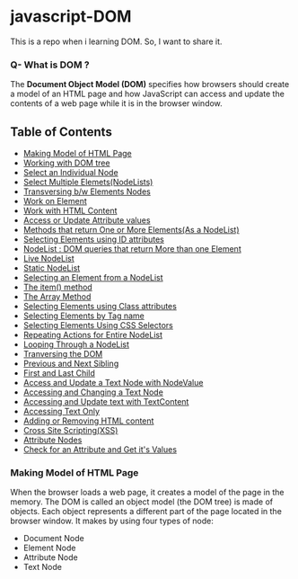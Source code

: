 # javascript-DOM
This is a repo when i learning DOM. So, I want to share it.

### Q- What is DOM ?
The **Document Object Model (DOM)** specifies how browsers should create a model of an HTML page and how JavaScript can access and update the contents of a web page while it is in the browser window.

## Table of Contents
- [Making Model of HTML Page](making-model-of-html-page)
- [Working with DOM tree](working-with-dom-tree)
- [Select an Individual Node](select-an-individual-node)
- [Select Multiple Elemets(NodeLists)](select-multiple-elements-nodelists)
- [Transversing b/w Elements Nodes](transversing-b/w-elements-nodes)
- [Work on Element](work-on-element)
- [Work with HTML Content](work-with-html-content)
- [Access or Update Attribute values](access-or-update-attribute-values)
- [Methods that return One or More Elements(As a NodeList)](method-that-return-one-or-more-elements-as-a-nodelists)
- [Selecting Elements using ID attributes](selecting-elements-using-id-attribute)
- [NodeList : DOM queries that return More than one Element](nodelists-dom-queries-that-return-more-than-one-element)
- [Live NodeList](live-nodelist)
- [Static NodeList](static-nodelist)
- [Selecting an Element from a NodeList](selecting-an-element-from-a-nodelist)
- [The item() method](the-item-method)
- [The Array Method](the-array-method)
- [Selecting Elements using Class attributes](selecting-elements-using-class-attributes)
- [Selecting Elements by Tag name](selecting-elements-by-tag-name)
- [Selecting Elements Using CSS Selectors](selecting-elements-using-selectors)
- [Repeating Actions for Entire NodeList](repeating-actions-for-entire-nodelist)
- [Looping Through a NodeList](looping-through-a-nodelist)
- [Tranversing the DOM](transversing-the-dom)
- [Previous and Next Sibling](pravious-and-next-sibling)
- [First and Last Child](first-and-last-child)
- [Access and Update a Text Node with NodeValue](access-and-update-a-text-node-with-nodevalue)
- [Accessing and Changing a Text Node](accessing-and-changing-a-text-node)
- [Accessing and Update text with TextContent](accessing-and-update-text-with-textContent)
- [Accessing Text Only](accessing-text-only)
- [Adding or Removing HTML content](adding-or-removing-html-content)
- [Cross Site Scripting(XSS)](cross-site-scripting)
- [Attribute Nodes](attribute-nodes)
- [Check for an Attribute and Get it's Values](check-for-an-attribute-and-get-its-values)


### Making Model of HTML Page
When the browser loads a web page, it creates a model of the page in the memory. The DOM is called an object model (the DOM tree) is made of objects.
Each object represents a different part of the page located in the browser window.
It makes by using four types of node:
- Document Node
- Element Node
- Attribute Node
- Text Node
